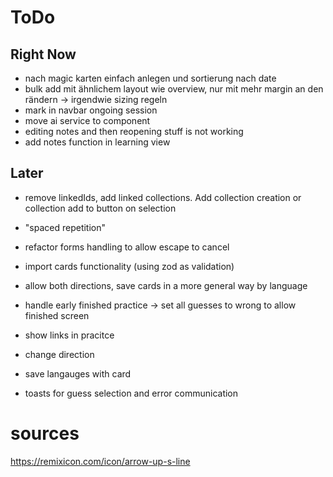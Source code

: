 # ToDo

## Right Now

- nach magic karten einfach anlegen und sortierung nach date
- bulk add mit ähnlichem layout wie overview, nur mit mehr margin an den rändern -> irgendwie sizing regeln
- mark in navbar ongoing session
- move ai service to component
- editing notes and then reopening stuff is not working
- add notes function in learning view

## Later

- remove linkedIds, add linked collections. Add collection creation or collection add to button on selection
- "spaced repetition"

- refactor forms handling to allow escape to cancel
- import cards functionality (using zod as validation)
- allow both directions, save cards in a more general way by language
- handle early finished practice -> set all guesses to wrong to allow finished screen
- show links in pracitce
- change direction
- save langauges with card
- toasts for guess selection and error communication

# sources

https://remixicon.com/icon/arrow-up-s-line
